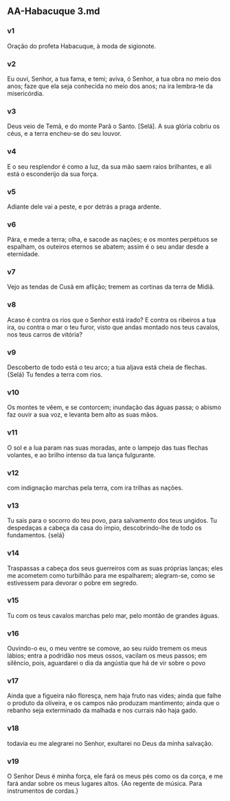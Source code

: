 ## AA-Habacuque 3.md
### v1
 Oração do profeta Habacuque, à moda de sigionote.
### v2
 Eu ouvi, Senhor, a tua fama, e temi; aviva, ó Senhor, a tua obra no meio dos anos; faze que ela seja conhecida no meio dos anos; na ira lembra-te da misericórdia.
### v3
 Deus veio de Temã, e do monte Parã o Santo. [Selá]. A sua glória cobriu os céus, e a terra encheu-se do seu louvor.
### v4
 E o seu resplendor é como a luz, da sua mão saem raios brilhantes, e ali está o esconderijo da sua força.
### v5
 Adiante dele vai a peste, e por detrás a praga ardente.
### v6
 Pára, e mede a terra; olha, e sacode as nações; e os montes perpétuos se espalham, os outeiros eternos se abatem; assim é o seu andar desde a eternidade.
### v7
 Vejo as tendas de Cusã em aflição; tremem as cortinas da terra de Midiã.
### v8
 Acaso é contra os rios que o Senhor está irado? E contra os ribeiros a tua ira, ou contra o mar o teu furor, visto que andas montado nos teus cavalos, nos teus carros de vitória?
### v9
 Descoberto de todo está o teu arco; a tua aljava está cheia de flechas. {Selá} Tu fendes a terra com rios.
### v10
 Os montes te vêem, e se contorcem; inundação das águas passa; o abismo faz ouvir a sua voz, e levanta bem alto as suas mãos.
### v11
 O sol e a lua param nas suas moradas, ante o lampejo das tuas flechas volantes, e ao brilho intenso da tua lança fulgurante.
### v12
 com indignação marchas pela terra, com ira trilhas as nações.
### v13
 Tu sais para o socorro do teu povo, para salvamento dos teus ungidos. Tu despedaças a cabeça da casa do ímpio, descobrindo-lhe de todo os fundamentos. {selá}
### v14
 Traspassas a cabeça dos seus guerreiros com as suas próprias lanças; eles me acometem como turbilhão para me espalharem; alegram-se, como se estivessem para devorar o pobre em segredo.
### v15
 Tu com os teus cavalos marchas pelo mar, pelo montão de grandes águas.
### v16
 Ouvindo-o eu, o meu ventre se comove, ao seu ruído tremem os meus lábios; entra a podridão nos meus ossos, vacilam os meus passos; em silêncio, pois, aguardarei o dia da angústia que há de vir sobre o povo
### v17
 Ainda que a figueira não floresça, nem haja fruto nas vides; ainda que falhe o produto da oliveira, e os campos não produzam mantimento; ainda que o rebanho seja exterminado da malhada e nos currais não haja gado.
### v18
 todavia eu me alegrarei no Senhor, exultarei no Deus da minha salvação.
### v19
 O Senhor Deus é minha força, ele fará os meus pés como os da corça, e me fará andar sobre os meus lugares altos. {Ao regente de música. Para instrumentos de cordas.}
